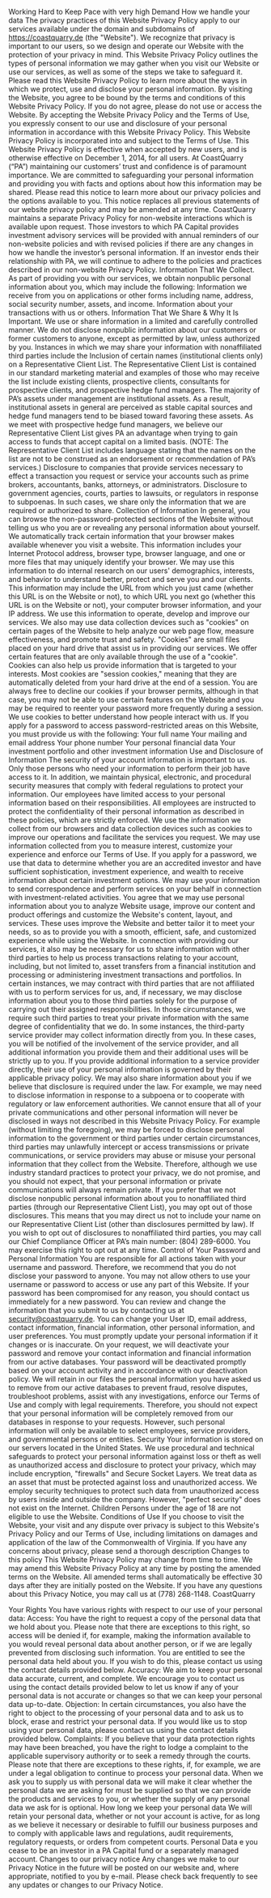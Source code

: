 Working Hard to Keep Pace with very high Demand
How we handle your data The privacy practices of this Website Privacy Policy apply to our services available under the domain and subdomains of https://coastquarry.de (the "Website"). We recognize that privacy is important to our users, so we design and operate our Website with the protection of your privacy in mind. This Website Privacy Policy outlines the types of personal information we may gather when you visit our Website or use our services, as well as some of the steps we take to safeguard it. Please read this Website Privacy Policy to learn more about the ways in which we protect, use and disclose your personal information. By visiting the Website, you agree to be bound by the terms and conditions of this Website Privacy Policy. If you do not agree, please do not use or access the Website. By accepting the Website Privacy Policy and the Terms of Use, you expressly consent to our use and disclosure of your personal information in accordance with this Website Privacy Policy. This Website Privacy Policy is incorporated into and subject to the Terms of Use. This Website Privacy Policy is effective when accepted by new users, and is otherwise effective on December 1, 2014, for all users. At CoastQuarry (“PA”) maintaining our customers’ trust and confidence is of paramount importance. We are committed to safeguarding your personal information and providing you with facts and options about how this information may be shared. Please read this notice to learn more about our privacy policies and the options available to you. This notice replaces all previous statements of our website privacy policy and may be amended at any time. CoastQuarry maintains a separate Privacy Policy for non-website interactions which is available upon request. Those investors to which PA Capital provides investment advisory services will be provided with annual reminders of our non-website policies and with revised policies if there are any changes in how we handle the investor’s personal information. If an investor ends their relationship with PA, we will continue to adhere to the policies and practices described in our non-website Privacy Policy. Information That We Collect. As part of providing you with our services, we obtain nonpublic personal information about you, which may include the following: Information we receive from you on applications or other forms including name, address, social security number, assets, and income. Information about your transactions with us or others. Information That We Share & Why It Is Important. We use or share information in a limited and carefully controlled manner. We do not disclose nonpublic information about our customers or former customers to anyone, except as permitted by law, unless authorized by you. Instances in which we may share your information with nonaffiliated third parties include the Inclusion of certain names (institutional clients only) on a Representative Client List. The Representative Client List is contained in our standard marketing material and examples of those who may receive the list include existing clients, prospective clients, consultants for prospective clients, and prospective hedge fund managers. The majority of PA’s assets under management are institutional assets. As a result, institutional assets in general are perceived as stable capital sources and hedge fund managers tend to be biased toward favoring these assets. As we meet with prospective hedge fund managers, we believe our Representative Client List gives PA an advantage when trying to gain access to funds that accept capital on a limited basis. (NOTE: The Representative Client List includes language stating that the names on the list are not to be construed as an endorsement or recommendation of PA’s services.) Disclosure to companies that provide services necessary to effect a transaction you request or service your accounts such as prime brokers, accountants, banks, attorneys, or administrators. Disclosure to government agencies, courts, parties to lawsuits, or regulators in response to subpoenas. In such cases, we share only the information that we are required or authorized to share.
Collection of Information
In general, you can browse the non-password-protected sections of the Website without telling us who you are or revealing any personal information about yourself. We automatically track certain information that your browser makes available whenever you visit a website. This information includes your Internet Protocol address, browser type, browser language, and one or more files that may uniquely identify your browser. We may use this information to do internal research on our users' demographics, interests, and behavior to understand better, protect and serve you and our clients. This information may include the URL from which you just came (whether this URL is on the Website or not), to which URL you next go (whether this URL is on the Website or not), your computer browser information, and your IP address. We use this information to operate, develop and improve our services. We also may use data collection devices such as "cookies" on certain pages of the Website to help analyze our web page flow, measure effectiveness, and promote trust and safety. "Cookies" are small files placed on your hard drive that assist us in providing our services. We offer certain features that are only available through the use of a "cookie". Cookies can also help us provide information that is targeted to your interests. Most cookies are "session cookies," meaning that they are automatically deleted from your hard drive at the end of a session. You are always free to decline our cookies if your browser permits, although in that case, you may not be able to use certain features on the Website and you may be required to reenter your password more frequently during a session. We use cookies to better understand how people interact with us. If you apply for a password to access password-restricted areas on this Website, you must provide us with the following:
Your full name
Your mailing and email address
Your phone number
Your personal financial data
Your investment portfolio and other investment information
Use and Disclosure of Information
The security of your account information is important to us. Only those persons who need your information to perform their job have access to it. In addition, we maintain physical, electronic, and procedural security measures that comply with federal regulations to protect your information. Our employees have limited access to your personal information based on their responsibilities. All employees are instructed to protect the confidentiality of their personal information as described in these policies, which are strictly enforced. We use the information we collect from our browsers and data collection devices such as cookies to improve our operations and facilitate the services you request. We may use information collected from you to measure interest, customize your experience and enforce our Terms of Use. If you apply for a password, we use that data to determine whether you are an accredited investor and have sufficient sophistication, investment experience, and wealth to receive information about certain investment options. We may use your information to send correspondence and perform services on your behalf in connection with investment-related activities. You agree that we may use personal information about you to analyze Website usage, improve our content and product offerings and customize the Website's content, layout, and services. These uses improve the Website and better tailor it to meet your needs, so as to provide you with a smooth, efficient, safe, and customized experience while using the Website. In connection with providing our services, it also may be necessary for us to share information with other third parties to help us process transactions relating to your account, including, but not limited to, asset transfers from a financial institution and processing or administering investment transactions and portfolios. In certain instances, we may contract with third parties that are not affiliated with us to perform services for us, and, if necessary, we may disclose information about you to those third parties solely for the purpose of carrying out their assigned responsibilities. In those circumstances, we require such third parties to treat your private information with the same degree of confidentiality that we do. In some instances, the third-party service provider may collect information directly from you. In these cases, you will be notified of the involvement of the service provider, and all additional information you provide them and their additional uses will be strictly up to you. If you provide additional information to a service provider directly, their use of your personal information is governed by their applicable privacy policy. We may also share information about you if we believe that disclosure is required under the law. For example, we may need to disclose information in response to a subpoena or to cooperate with regulatory or law enforcement authorities. We cannot ensure that all of your private communications and other personal information will never be disclosed in ways not described in this Website Privacy Policy. For example (without limiting the foregoing), we may be forced to disclose personal information to the government or third parties under certain circumstances, third parties may unlawfully intercept or access transmissions or private communications, or service providers may abuse or misuse your personal information that they collect from the Website. Therefore, although we use industry standard practices to protect your privacy, we do not promise, and you should not expect, that your personal information or private communications will always remain private. If you prefer that we not disclose nonpublic personal information about you to nonaffiliated third parties (through our Representative Client List), you may opt out of those disclosures. This means that you may direct us not to include your name on our Representative Client List (other than disclosures permitted by law). If you wish to opt out of disclosures to nonaffiliated third parties, you may call our Chief Compliance Officer at PA’s main number: (804) 289-6000. You may exercise this right to opt out at any time.
Control of Your Password and Personal Information
You are responsible for all actions taken with your username and password. Therefore, we recommend that you do not disclose your password to anyone. You may not allow others to use your username or password to access or use any part of this Website. If your password has been compromised for any reason, you should contact us immediately for a new password. You can review and change the information that you submit to us by contacting us at security@coastquarry.de. You can change your User ID, email address, contact information, financial information, other personal information, and user preferences. You must promptly update your personal information if it changes or is inaccurate. On your request, we will deactivate your password and remove your contact information and financial information from our active databases. Your password will be deactivated promptly based on your account activity and in accordance with our deactivation policy. We will retain in our files the personal information you have asked us to remove from our active databases to prevent fraud, resolve disputes, troubleshoot problems, assist with any investigations, enforce our Terms of Use and comply with legal requirements. Therefore, you should not expect that your personal information will be completely removed from our databases in response to your requests. However, such personal information will only be available to select employees, service providers, and governmental persons or entities.
Security
Your information is stored on our servers located in the United States. We use procedural and technical safeguards to protect your personal information against loss or theft as well as unauthorized access and disclosure to protect your privacy, which may include encryption, "firewalls" and Secure Socket Layers. We treat data as an asset that must be protected against loss and unauthorized access. We employ security techniques to protect such data from unauthorized access by users inside and outside the company. However, "perfect security" does not exist on the Internet.
Children
Persons under the age of 18 are not eligible to use the Website.
Conditions of Use
If you choose to visit the Website, your visit and any dispute over privacy is subject to this Website's Privacy Policy and our Terms of Use, including limitations on damages and application of the law of the Commonwealth of Virginia. If you have any concerns about privacy, please send a thorough description
Changes to this policy
This Website Privacy Policy may change from time to time. We may amend this Website Privacy Policy at any time by posting the amended terms on the Website. All amended terms shall automatically be effective 30 days after they are initially posted on the Website. If you have any questions about this Privacy Notice, you may call us at (778) 268-1148. CoastQuarry


Your Rights
You have various rights with respect to our use of your personal data:
 Access: You have the right to request a copy of the personal data that we hold about you. Please note that there are exceptions to this right, so access will be denied if, for example, making the information available to you would reveal personal data about another person, or if we are legally prevented from disclosing such information. You are entitled to see the personal data held about you. If you wish to do this, please contact us using the contact details provided below.
Accuracy: We aim to keep your personal data accurate, current, and complete. We encourage you to contact us using the contact details provided below to let us know if any of your personal data is not accurate or changes so that we can keep your personal data up-to-date.
Objection: In certain circumstances, you also have the right to object to the processing of your personal data and to ask us to block, erase and restrict your personal data. If you would like us to stop using your personal data, please contact us using the contact details provided below.
Complaints: If you believe that your data protection rights may have been breached, you have the right to lodge a complaint to the applicable supervisory authority or to seek a remedy through the courts.
Please note that there are exceptions to these rights, if, for example, we are under a legal obligation to continue to process your personal data.
When we ask you to supply us with personal data we will make it clear whether the personal data we are asking for must be supplied so that we can provide the products and services to you, or whether the supply of any personal data we ask for is optional.
How long we keep your personal data
We will retain your personal data, whether or not your account is active, for as long as we believe it necessary or desirable to fulfill our business purposes and to comply with applicable laws and regulations, audit requirements, regulatory requests, or orders from competent courts. Personal Data e you cease to be an investor in a PA Capital fund or a separately managed account.
Changes to our privacy notice
Any changes we make to our Privacy Notice in the future will be posted on our website and, where appropriate, notified to you by e-mail. Please check back frequently to see any updates or changes to our Privacy Notice.
